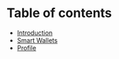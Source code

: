 # Table of contents

- [Introduction](README.md)
- [Smart Wallets](smart-wallets.md)
- [Profile](myco-profile.md)
